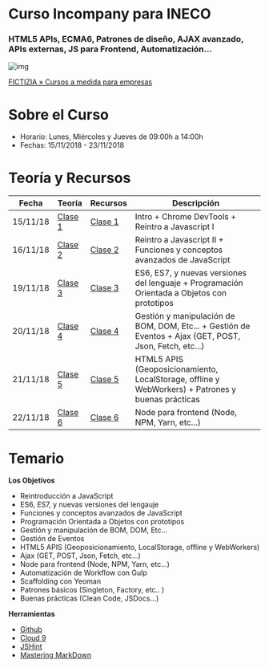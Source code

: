 # Curso Incompany para INECO
### HTML5 APIs, ECMA6, Patrones de diseño, AJAX avanzado, APIs externas, JS para Frontend, Automatización...

![img](https://www.fictizia.com/img/sharing-FICTIZIA.jpg)

[FICTIZIA » Cursos a medida para empresas](https://www.fictizia.com/formacion-empresas)

Sobre el Curso
=================
* Horario: Lunes, Miércoles y Jueves de 09:00h a 14:00h
* Fechas: 15/11/2018 - 23/11/2018

Teoría y Recursos
=================
Fecha | Teoría | Recursos | Descripción
------------ | ------------ | ------------- |  ------------- 
15/11/18 | [Clase 1](teoria/clase1.md) | [Clase 1](recursos/clase1.md) | Intro + Chrome DevTools + Reintro a Javascript I
16/11/18 | [Clase 2](teoria/clase2.md) | [Clase 2](recursos/clase2.md) | Reintro a Javascript II + Funciones y conceptos avanzados de JavaScript
19/11/18 | [Clase 3](teoria/clase3.md) | [Clase 3](recursos/clase3.md) | ES6, ES7, y nuevas versiones del lenguaje + Programación Orientada a Objetos con prototipos
20/11/18 | [Clase 4](teoria/clase4.md) | [Clase 4](recursos/clase4.md) | Gestión y manipulación de BOM, DOM, Etc... +  Gestión de Eventos + Ajax (GET, POST, Json, Fetch, etc...)
21/11/18 | [Clase 5](teoria/clase5.md) | [Clase 5](recursos/clase5.md) | HTML5 APIS (Geoposicionamiento, LocalStorage, offline y WebWorkers) + Patrones y buenas prácticas
22/11/18 | [Clase 6](teoria/clase6.md) | [Clase 6](recursos/clase6.md) | Node para frontend (Node, NPM, Yarn, etc...)

Temario
=================

**Los Objetivos**
- Reintroducción a JavaScript
- ES6, ES7, y nuevas versiones del lengauje
- Funciones y conceptos avanzados de JavaScript
- Programación Orientada a Objetos con prototipos
- Gestión y manipulación de BOM, DOM, Etc...
- Gestión de Eventos
- HTML5 APIS (Geoposicionamiento, LocalStorage, offline y WebWorkers)
- Ajax (GET, POST, Json, Fetch, etc...)
- Node para frontend (Node, NPM, Yarn, etc...)
- Automatización de Workflow con Gulp
- Scaffolding con Yeoman
- Patrones básicos (Singleton, Factory, etc.. )
- Buenas prácticas (Clean Code, JSDocs...)

**Herramientas**
* [Github](https://github.com/)
* [Cloud 9](https://c9.io/ulisesgascon)
* [JSHint](http://www.jshint.com/)
* [Mastering MarkDown](https://guides.github.com/features/mastering-markdown/)